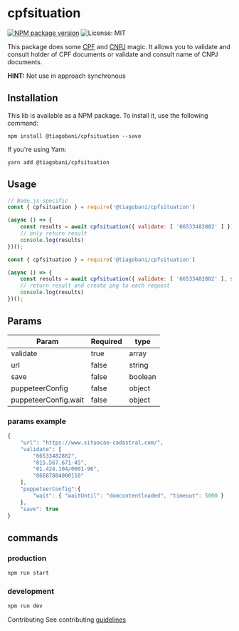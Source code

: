 # cpfsituation

[![NPM package version](https://img.shields.io/npm/v/@tiagobani/cpfsituation.svg)](https://www.npmjs.com/package/@tiagobani/cpfsituation)
![License: MIT](https://img.shields.io/npm/l/@tiagobani/cpfsituation.svg)

This package does some
[CPF](http://en.wikipedia.org/wiki/Cadastro_de_Pessoas_F%C3%ADsicas) and 
[CNPJ](https://pt.wikipedia.org/wiki/Cadastro_Nacional_da_Pessoa_Jur%C3%ADdica) magic. It allows you to validate and consult holder of CPF documents or validate and consult name of CNPJ documents.

**HINT:** Not use in approach synchronous

## Installation

This lib is available as a NPM package. To install it, use the following
command:

```
npm install @tiagobani/cpfsituation --save
```

If you're using Yarn:

```
yarn add @tiagobani/cpfsituation
```

## Usage

```js
// Node.js-specific
const { cpfsituation } = require('@tiagobani/cpfsituation')

(async () => {
    const results = await cpfsituation({ validate: [ '66533482882' ] }) 
    // only return result
    console.log(results)
})();

const { cpfsituation } = require('@tiagobani/cpfsituation')

(async () => {
    const results = await cpfsituation({ validate: [ '66533482882' ], save: true }) 
    // return result and create png to each request
    console.log(results)
})();
```

## Params
| Param                  | Required      |  type            | 
| ---------------------- | ------------- |  --------------- |
| validate               | true          |  array           | 
| url                    | false         |  string          |
| save                   | false         |  boolean         |
| puppeteerConfig        | false         |  object          |
| puppeteerConfig.wait   | false         |  object          |

### params example
```js
{
    "url": "https://www.situacao-cadastral.com/",
    "validate": [
        "66533482882",
        "815.567.671-45",
        "01.424.104/0001-96",
        "86687884000110"
    ],
    "puppeteerConfig":{
        "wait": { "waitUntil": "domcontentloaded", "timeout": 5000 }
    },
    "save": true
}
```

## commands 
### production
```bash
npm run start 
```

### development
```bash
npm run dev
```

Contributing
See contributing [guidelines](https://github.com/TiagoBani/cpfsituation/blob/master/CONTRIBUTING.md)